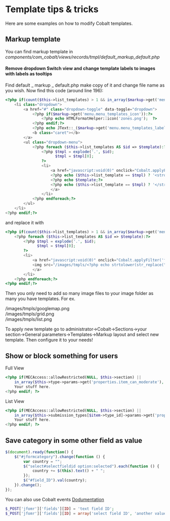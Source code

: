 # Template tips & tricks

Here are some examples on how to modify Cobalt templates.

## Markup template

You can find markup template in *components/com_cobalt/views/records/tmpl/default_markup_default.php*

#### Remove dropdown Switch view and change template labels to images with labels as tooltips

Find default _ markup _ default.php make copy of it and change file name as you wish. Now find this code (around line 196):

```php
<?php if(count($this->list_templates) > 1 && in_array($markup->get('menu.menu_templates'), $this->user->getAuthorisedViewLevels()) && $this->items):?>
	<li class="dropdown">
		<a href="#" class="dropdown-toggle" data-toggle="dropdown">
			<?php if($markup->get('menu.menu_templates_icon')):?>
				<?php echo HTMLFormatHelper::icon('zones.png');  ?>
			<?php endif;?>
			<?php echo JText::_($markup->get('menu.menu_templates_label', 'Switch view'))?>
			<b class="caret"></b>
		</a>
		<ul class="dropdown-menu">
			<?php foreach ($this->list_templates AS $id => $template):?>
				<?php $tmpl = explode('.', $id);
					  $tmpl = $tmpl[0];
				?>
				<li>
					<a href="javascript:void(0)" onclick="Cobalt.applyFilter('filter_tpl', '<?php echo $id?>')">
					<?php echo ($this->list_template == $tmpl) ? '<strong>' : '';?>
					<?php echo $template;?>
					<?php echo ($this->list_template == $tmpl) ? '</strong>' : '';?>
					</a>
				</li>
			<?php endforeach;?>
		</ul>
	</li>
<?php endif;?>
```

and replace it with

```php
<?php if(count($this->list_templates) > 1 && in_array($markup->get('menu.menu_templates'), $this->user->getAuthorisedViewLevels()) && $this->items):?>
	<?php foreach ($this->list_templates AS $id => $template):?>
		<?php $tmpl = explode('.', $id);
			  $tmpl = $tmpl[0];
		?>
		<li>
			<a href="javascript:void(0)" onclick="Cobalt.applyFilter('filter_tpl', '<?php echo $id?>')">
	        <img src="/images/tmpls/<?php echo strtolower(str_replace(" ", "", $template));?>.png" rel="tooltip" data-original-title="<?php echo $template ?>" />
			</a>
		</li>
	<?php endforeach;?>
<?php endif;?>
```

Then you only need to add so many image files to your image folder as many you have templates. For ex.

/images/tmpls/googlemap.png  
/images/tmpls/grid.png  
/images/tmpls/list.png

To apply new template go to administrator->Cobalt->Sections->your section->General parameters->Templates->Markup layout and select new template. Then configure it to your needs!


## Show or block something for users

Full View
```php
<?php if(MECAccess::allowRestricted(NULL, $this->section) || 
    in_array($this->type->params->get('properties.item_can_moderate'), $this->user->getAuthorisedViewLevels())):?>
    Your stuff here.
<?php endif; ?>
```

List View
```php
<?php if(MECAccess::allowRestricted(NULL, $this->section) || 
    in_array($this->submission_types[$item->type_id]->params->get('properties.item_can_moderate'), $this->user->getAuthorisedViewLevels())):?>
    Your stuff here.
<?php endif; ?>
```

## Save category in some other field as value

```js
$(document).ready(function() {
    $("#jformcategory").change(function () {
        var country = "";
        $("select#selectfieldid option:selected").each(function () {
            country += $(this).text() + " ";
        });
        $("#field_ID").val(country);
    }).change();
});
```
You can also use Cobalt events [Dodumentation](http://docs.mintjoomla.com/en/cobalt/cobalt-events/)
```php
$_POST['jfomr']['fields'][ID] = 'text field ID';
$_POST['jfomr']['fields'][ID] = array('select field ID', 'another value');
```
